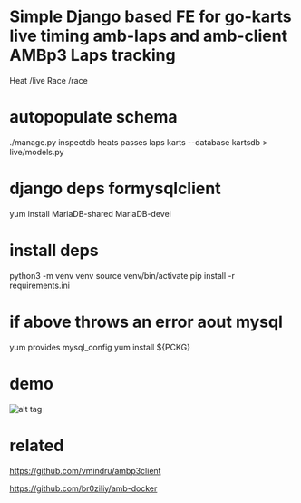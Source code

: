 # Simple Django based FE for go-karts live timing amb-laps and amb-client AMBp3 Laps tracking

Heat /live
Race /race

# autopopulate schema
./manage.py inspectdb heats passes laps karts --database kartsdb > live/models.py

# django deps formysqlclient
yum install MariaDB-shared MariaDB-devel

# install deps

python3 -m venv venv
source venv/bin/activate
pip install -r requirements.ini

# if above throws an error aout mysql
yum provides mysql_config
yum install ${PCKG} 


# demo
![alt tag](https://raw.githubusercontent.com/vmindru/ambweb/master/templates/demo.gif)


# related

https://github.com/vmindru/ambp3client

https://github.com/br0ziliy/amb-docker

